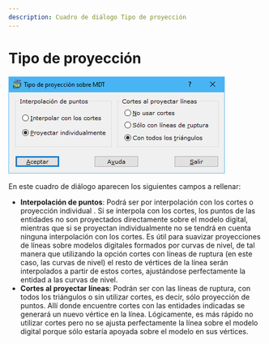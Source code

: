 ```yaml
---
description: Cuadro de diálogo Tipo de proyección
---
```


# Tipo de proyección

![Cuadro de di&#xE1;logo Tipo de proyecci&#xF3;n sobre MDT](../../../.gitbook/assets/image%20%2871%29.png)

En este cuadro de diálogo aparecen los siguientes campos a rellenar:

* **Interpolación de puntos**: Podrá ser por interpolación con los cortes o proyección individual . Si se interpola con los cortes, los puntos de las entidades no son proyectados directamente sobre el modelo digital, mientras que si se proyectan individualmente no se tendrá en cuenta ninguna interpolación con los cortes. Es útil para suavizar proyecciones de líneas sobre modelos digitales formados por curvas de nivel, de tal manera que utilizando la opción cortes con líneas de ruptura \(en este caso, las curvas de nivel\) el resto de vértices de la línea serán interpolados a partir de estos cortes, ajustándose perfectamente la entidad a las curvas de nivel.
* **Cortes al proyectar líneas**: Podrán ser con las líneas de ruptura, con todos los triángulos o sin utilizar cortes, es decir, sólo proyección de puntos. Allí donde encuentre cortes con las entidades indicadas se generará un nuevo vértice en la línea. Lógicamente, es más rápido no utilizar cortes pero no se ajusta perfectamente la línea sobre el modelo digital porque sólo estaría apoyada sobre el modelo en sus vértices.

